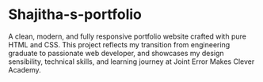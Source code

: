 # Shajitha-s-portfolio 
A clean, modern, and fully responsive portfolio website crafted with pure HTML and CSS. This project reflects my transition from engineering graduate to passionate web developer, and showcases my design sensibility, technical skills, and learning journey at Joint Error Makes Clever Academy.



